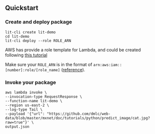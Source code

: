 ## Quickstart
### Create and deploy package
```
lit-cli create lit-demo
cd lit-demo
lit-cli deploy --role ROLE_ARN
```
AWS has provide a role template for Lambda, and could be created following [this tutorial](https://docs.aws.amazon.com/lambda/latest/dg/with-userapp-walkthrough-custom-events-create-iam-role.html)

Make sure your `ROLE_ARN` is in the format of `arn:aws:iam::[number]:role/[role_name]` ([reference](https://github.com/motdotla/node-lambda-template/issues/1)).

### Invoke your package
```
aws lambda invoke \
--invocation-type RequestResponse \
--function-name lit-demo \
--region us-east-2 \
--log-type Tail \
--payload '{"url": "https://github.com/dmlc/web-data/blob/master/mxnet/doc/tutorials/python/predict_image/cat.jpg?raw=true"}' \
output.json
```